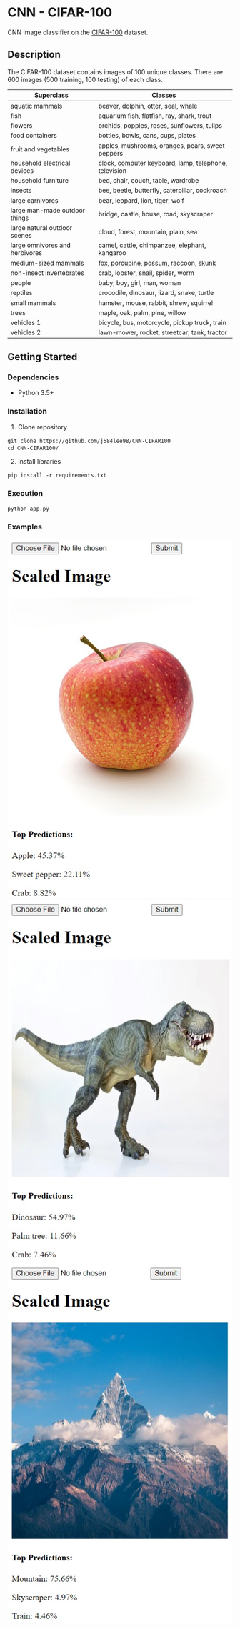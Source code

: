# CNN - CIFAR-100

CNN image classifier on the [CIFAR-100](https://www.cs.toronto.edu/~kriz/cifar.html) dataset.

## Description

The CIFAR-100 dataset contains images of 100 unique classes. There are 600 images (500 training, 100 testing) of each class.

| Superclass                     | Classes
| ------------------------------ | -----------------------------------------------------
| aquatic mammals                | beaver, dolphin, otter, seal, whale
| fish                           | aquarium fish, flatfish, ray, shark, trout
| flowers                        | orchids, poppies, roses, sunflowers, tulips
| food containers                | bottles, bowls, cans, cups, plates
| fruit and vegetables           | apples, mushrooms, oranges, pears, sweet peppers
| household electrical devices   | clock, computer keyboard, lamp, telephone, television
| household furniture            | bed, chair, couch, table, wardrobe
| insects                        | bee, beetle, butterfly, caterpillar, cockroach
| large carnivores               | bear, leopard, lion, tiger, wolf
| large man-made outdoor things  | bridge, castle, house, road, skyscraper
| large natural outdoor scenes   | cloud, forest, mountain, plain, sea
| large omnivores and herbivores | camel, cattle, chimpanzee, elephant, kangaroo
| medium-sized mammals           | fox, porcupine, possum, raccoon, skunk
| non-insect invertebrates       | crab, lobster, snail, spider, worm
| people                         | baby, boy, girl, man, woman
| reptiles                       | crocodile, dinosaur, lizard, snake, turtle
| small mammals                  | hamster, mouse, rabbit, shrew, squirrel
| trees                          | maple, oak, palm, pine, willow
| vehicles 1                     | bicycle, bus, motorcycle, pickup truck, train
| vehicles 2                     | lawn-mower, rocket, streetcar, tank, tractor

## Getting Started

### Dependencies

* Python 3.5+

### Installation

1. Clone repository
```
git clone https://github.com/j584lee98/CNN-CIFAR100
cd CNN-CIFAR100/
```

2. Install libraries
```
pip install -r requirements.txt
```

### Execution

```
python app.py
```

### Examples

![test](static/screenshots/apple.jpg)
![test](static/screenshots/dinosaur.jpg)
![test](static/screenshots/mountain.jpg)